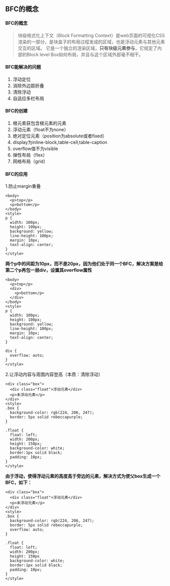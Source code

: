 ## BFC的概念
#### BFC的概念

> 块级格式化上下文（Block Formatting Context）是web页面的可视化CSS渲染的一部分，是块盒子的布局过程发成的区域，也是浮动元素与其他元素交互的区域。 
> 它是一个独立的渲染区域，**只有块级元素参与**，它规定了内部的Block level Box如何布局，并且与这个区域外部毫不相干。

#### BFC能解决的问题
1. 浮动定位
2. 消除外边距折叠
3. 清除浮动
4. 自适应多栏布局

#### BFC的创建
1. 根元素获包含根元素的元素
2. 浮动元素（float不为none）
3. 绝对定位元素（position为absolute或者fixed）
4. display为inline-block,table-cell,table-caption
5. overflow值不为visible
6. 弹性布局（flex）
7. 网格布局（grid）

#### BFC的应用
1.防止margin重叠


    <body>
      <p>top</p>
      <p>bottom</p>
    </body>
    <style>
    p {
      width: 100px;
      height: 100px;
      background: yellow;
      line-height: 100px;
      margin: 10px;
      text-align: center;
    }
    </style>

**两个p中的间距为10px，而不是20px，因为他们处于同一个BFC，解决方案是给第二个p再包一层div，设置其overflow属性**


    <body>
      <p>top</p>
      <div>
    	<p>bottom</p>
      </div>
    </body>
    <style>
    p {
      width: 100px;
      height: 100px;
      background: yellow;
      line-height: 100px;
      margin: 10px;
      text-align: center;
    }
    
    div	{
      overflow: auto;
    }
    </style>

2.让浮动内容与周围内容登高（本质：清除浮动）



    <div class="box">
      <div class="float">浮动元素</div>
      <p>未浮动元素</p>
    </div>
    <style>
    .box {
      background-color: rgb(224, 206, 247);
      border: 5px solid rebeccapurple;
    }
    
    .float {
      float: left;
      width: 200px;
      height: 150px;
      background-color: white;
      border:1px solid black;
      padding: 10px;
    }      
    </style>


**由于浮动，使得浮动元素的高度高于旁边的元素，解决方式为使父box生成一个BFC，如下：**


    <div class="box">
      <div class="float">浮动元素</div>
      <p>未浮动元素</p>
    </div>
    <style>
    .box {
      background-color: rgb(224, 206, 247);
      border: 5px solid rebeccapurple;
      overflow: auto;
    }
    
    .float {
      float: left;
      width: 200px;
      height: 150px
      background-color: white;
      border:1px solid black;
      padding: 10px;
    }      
    </style>



